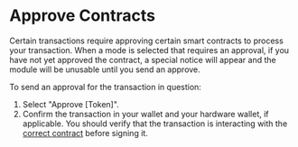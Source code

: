 # Approve Contracts

Certain transactions require approving certain smart contracts to process your transaction. When a mode is selected that requires an approval, if you have not yet approved the contract, a special notice will appear and the module will be unusable until you send an approve.

To send an approval for the transaction in question:

1. Select "Approve \[Token]".
2. Confirm the transaction in your wallet and your hardware wallet, if applicable. You should verify that the transaction is interacting with the [correct contract](../../resources/contracts.md) before signing it.
